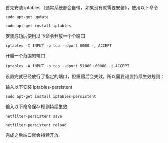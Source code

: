 首先安装 iptables（通常系统都会自带，如果没有就需要安装），使用以下命令  
```
sudo apt-get update

sudo apt-get install iptables
```

安装成功后使用以下命令开放一个个端口  
```
iptables -I INPUT -p tcp --dport 8080 -j ACCEPT
```
开启一个范围的端口  
```
iptables -A INPUT -p tcp --dport 51000：60000 -j ACCEPT
```  
设置完就已经放行了指定的端口，但重启后会失效，所以需要设置持续生效规则：  

输入以下安装 iptables-persistent

```sudo apt-get install iptables-persistent```

输入以下命令保存规则持续生效
```
netfilter-persistent save

netfilter-persistent reload
```
完成之后端口就会持续开放。
